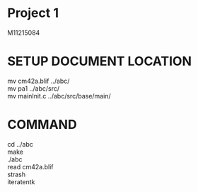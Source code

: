 # Project 1 </BR>
M11215084 </BR>


# SETUP DOCUMENT LOCATION </BR>
mv cm42a.blif ../abc/ </BR>
mv pa1 ../abc/src/ </BR>
mv mainInit.c ../abc/src/base/main/ </BR>

 
# COMMAND </BR>
cd ../abc </BR>
make </BR>
./abc </BR>
read cm42a.blif </BR>
strash </BR>
iteratentk </BR>



